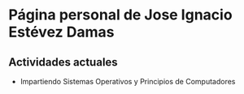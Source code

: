 # Página personal de Jose Ignacio Estévez Damas

## Actividades actuales

* Impartiendo Sistemas Operativos y Principios de Computadores
